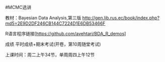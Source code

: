#MCMC选讲

教材：Bayesian Data Analysis,第三版
http://gen.lib.rus.ec/book/index.php?md5=2E9D2DF246CB144C7224D1E6DB53466F

R语言程序链接[https://github.com/avehtari/BDA_R_demos]

成绩 平时成绩+期末考试(开卷，第10周随堂考试)

上课时间：周二上午34节，单周周四上午12节

